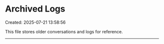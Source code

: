 # Archived Logs

Created: 2025-07-21 13:58:56

This file stores older conversations and logs for reference.

---
